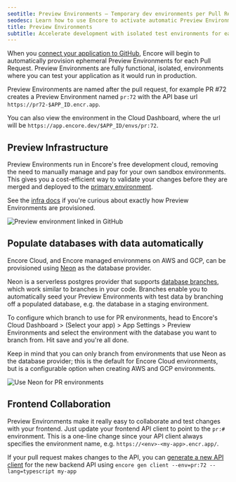 ```yaml
---
seotitle: Preview Environments – Temporary dev environments per Pull Request 
seodesc: Learn how to use Encore to activate automatic Preview Environments for every Pull Request to simplify testing and collaborating.
title: Preview Environments
subtitle: Accelerate development with isolated test environments for each Pull Request
---
```


When you [connect your application to GitHub](/docs/how-to/github), Encore will begin to automatically provision ephemeral Preview Environments for each Pull Request. Preview Environments are fully functional, isolated, environments where you can test your application as it would run in production.

Preview Environments are named after the pull request, for example PR #72 creates a Preview Environment named `pr:72` with the API base url `https://pr72-$APP_ID.encr.app`.

You can also view the environment in the Cloud Dashboard, where the url will be `https://app.encore.dev/$APP_ID/envs/pr:72`.

## Preview Infrastructure

Preview Environments run in Encore's free development cloud, removing the need to manually manage and pay for your own sandbox environments. This gives you a cost-efficient way to validate your changes before they are merged and deployed to the [primary environment](/docs/deploy/environments#primary-environment).

See the [infra docs](/docs/deploy/infra#preview-environments) if you're curious about exactly how Preview Environments are provisioned.

![Preview environment linked in GitHub](/assets/docs/ghpreviewenv.png "Preview environment linked in GitHub")

## Populate databases with data automatically

Encore Cloud, and Encore managed environmens on AWS and GCP, can be provisioned using [Neon](/docs/deploy/neon) as the database provider.

Neon is a serverless postgres provider that supports [database branches](https://neon.tech/docs/introduction/branching), which work similar to branches in your code.
Branches enable you to automatically seed your Preview Environments with test data by branching off a populated database, e.g. the database in a staging environment. 

To configure which branch to use for PR environments, head to Encore's Cloud Dashboard > (Select your app) > App Settings > Preview Environments 
and select the environment with the database you want to branch from. Hit save and you're all done.

Keep in mind that you can only branch from environments that use Neon as the database provider; this is the default for Encore Cloud environments, but is a configurable option when creating AWS and GCP environments.

<img src="/assets/docs/pr-neon.png" title="Use Neon for PR environments" className="mx-auto"/>


## Frontend Collaboration

Preview Environments make it really easy to collaborate and test changes with your frontend. Just update your frontend API client to point to the `pr:#` environment.
This is a one-line change since your API client always specifies the environment name, e.g. `https://<env>-<my-app>.encr.app/`.

If your pull request makes changes to the API, you can [generate a new API client](/docs/develop/client-generation)
for the new backend API using `encore gen client --env=pr:72 --lang=typescript my-app`
